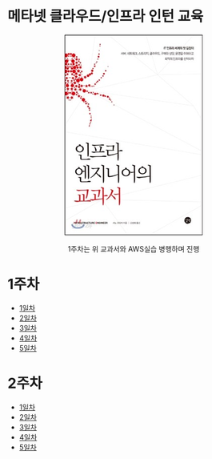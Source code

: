 # 메타넷 클라우드/인프라 인턴 교육

<p align="center"><img src="images/인프라엔지니어교과서.jpg"></p>
<p align="center">1주차는 위 교과서와 AWS실습 병행하며 진행</p>

<h1>1주차</h1>
<ul>
  <li><a href="Week1/Day1.md">1일차</a></li>
  <li><a href="Week1/Day2.md">2일차</a></li>
  <li><a href="Week1/Day3.md">3일차</a></li>
  <li><a href="Week1/Day1.md">4일차</a></li>
  <li><a href="Week1/Day1.md">5일차</a></li>
</ul>


<h1>2주차</h1>
<ul>
  <li><a href="Week2/Day1.md">1일차</a></li>
  <li><a href="Week2/Day2.md">2일차</a></li>
  <li><a href="Week2/Day3.md">3일차</a></li>
  <li><a href="Week2/Day1.md">4일차</a></li>
  <li><a href="Week2/Day1.md">5일차</a></li>
</ul>
